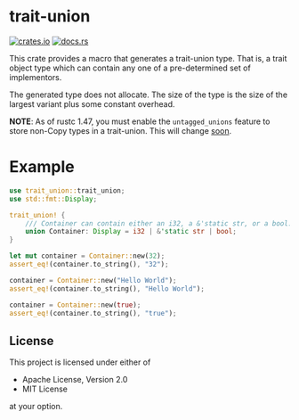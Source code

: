 # trait-union

[![crates.io](https://img.shields.io/crates/v/trait-union.svg)](http://crates.io/crates/trait-union)
[![docs.rs](https://docs.rs/trait-union/badge.svg)](http://docs.rs/trait-union)

This crate provides a macro that generates a trait-union type. That is, a trait
object type which can contain any one of a pre-determined set of implementors.

The generated type does not allocate. The size of the type is the size of the largest
variant plus some constant overhead.

**NOTE**: As of rustc 1.47, you must enable the `untagged_unions` feature to store
non-Copy types in a trait-union. This will change
[soon](https://github.com/rust-lang/rust/pull/77547).

# Example

```rust
use trait_union::trait_union;
use std::fmt::Display;

trait_union! {
    /// Container can contain either an i32, a &'static str, or a bool.
    union Container: Display = i32 | &'static str | bool;
}

let mut container = Container::new(32);
assert_eq!(container.to_string(), "32");

container = Container::new("Hello World");
assert_eq!(container.to_string(), "Hello World");

container = Container::new(true);
assert_eq!(container.to_string(), "true");
```

## License

This project is licensed under either of

- Apache License, Version 2.0
- MIT License

at your option.
